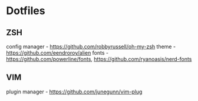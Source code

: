 # Dotfiles  
## ZSH
config manager - https://github.com/robbyrussell/oh-my-zsh
theme - https://github.com/eendroroy/alien
fonts - https://github.com/powerline/fonts, https://github.com/ryanoasis/nerd-fonts  
## VIM
plugin manager - https://github.com/junegunn/vim-plug  
